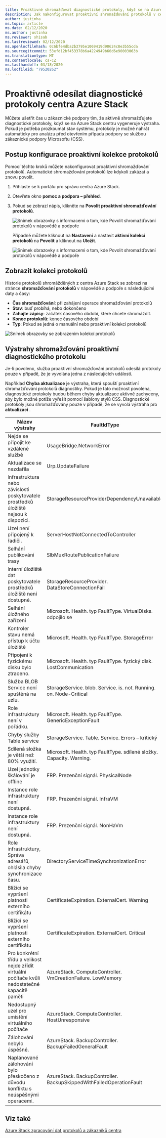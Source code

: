 ```yaml
---
title: Proaktivně shromažďovat diagnostické protokoly, když se na Azure Stack centru vygeneruje výstraha
description: Jak nakonfigurovat proaktivní shromažďování protokolů v centru Azure Stack Help a podpora.
author: justinha
ms.topic: article
ms.date: 02/12/2020
ms.author: justinha
ms.reviewer: shisab
ms.lastreviewed: 02/12/2020
ms.openlocfilehash: 0c6bfe4dba2b3795e1069419d90624c8e3b55cda
ms.sourcegitcommit: 53efd12bf453378b6a4224949b60d6e90003063b
ms.translationtype: MT
ms.contentlocale: cs-CZ
ms.lasthandoff: 03/18/2020
ms.locfileid: "79520262"
---
```

# <a name="send-azure-stack-hub-diagnostic-logs-proactively"></a>Proaktivně odesílat diagnostické protokoly centra Azure Stack

Můžete ušetřit čas u zákaznické podpory tím, že aktivně shromažďujete diagnostické protokoly, když se na Azure Stack centru vygeneruje výstraha.
Pokud je potřeba prozkoumat stav systému, protokoly je možné nahrát automaticky pro analýzu před otevřením případu podpory se službou zákaznické podpory Microsoftu (CSS). 

## <a name="steps-to-configure-proactive-log-collection"></a>Postup konfigurace proaktivní kolekce protokolů

Pomocí těchto kroků můžete nakonfigurovat proaktivní shromažďování protokolů. Automatické shromažďování protokolů lze kdykoli zakázat a znovu povolit.  

1. Přihlaste se k portálu pro správu centra Azure Stack.
1. Otevřete okno **pomoc a podpora – přehled**.
1. Pokud se zobrazí nápis, klikněte na **Povolit proaktivní shromažďování protokolů**. 

   ![Snímek obrazovky s informacemi o tom, kde Povolit shromažďování protokolů v nápovědě a podpoře](media/azure-stack-help-and-support/banner-enable-automatic-log-collection.png)


   Případně můžete kliknout na **Nastavení** a nastavit **aktivní kolekci protokolů** na **Povolit** a kliknout na **Uložit**.

   ![Snímek obrazovky s informacemi o tom, kde Povolit shromažďování protokolů v nápovědě a podpoře](media/azure-stack-help-and-support/settings-enable-automatic-log-collection.png)


## <a name="view-log-collection"></a>Zobrazit kolekci protokolů

Historie protokolů shromážděných z centra Azure Stack se zobrazí na stránce **shromažďování protokolů** v nápovědě a podpoře s následujícími daty a časy:

- **Čas shromažďování**: při zahájení operace shromažďování protokolů
- **Stav**: buď probíhá, nebo dokončeno
- **Zahajte zápisy**: začátek časového období, které chcete shromáždit.
- **Konec protokolů**: konec časového období
- **Typ**: Pokud se jedná o manuální nebo proaktivní kolekci protokolů 


![Snímek obrazovky se zobrazením kolekcí protokolů](media/azure-stack-help-and-support/azure-stack-log-collection.png)


## <a name="proactive-diagnostic-log-collection-alerts"></a>Výstrahy shromažďování proaktivní diagnostického protokolu 

Je-li povoleno, služba proaktivní shromažďování protokolů odesílá protokoly pouze v případě, že je vyvolána jedna z následujících událostí. 

Například **Chyba aktualizace** je výstraha, která spouští proaktivní shromažďování protokolů diagnostiky. Pokud je tato možnost povolena, diagnostické protokoly budou během chyby aktualizace aktivně zachyceny, aby bylo možné potíže vyřešit pomocí šablony stylů CSS. Diagnostické protokoly jsou shromažďovány pouze v případě, že se vyvolá výstraha pro **aktualizaci** . 

|Název výstrahy  | FaultIdType|    
|-------------|------------|
|Nejde se připojit ke vzdálené službě |  UsageBridge.NetworkError|
|Aktualizace se nezdařila |    Urp.UpdateFailure   |          
|Infrastruktura nebo závislosti poskytovatele prostředků úložiště nejsou k dispozici. |  StorageResourceProviderDependencyUnavailable     |     
|Uzel není připojený k řadiči.|  ServerHostNotConnectedToController   |     
|Selhání publikování trasy |    SlbMuxRoutePublicationFailure | 
|Interní úložiště dat poskytovatele prostředků úložiště není dostupné. |    StorageResourceProvider. DataStoreConnectionFail     |       
|Selhání úložného zařízení | Microsoft. Health. typ FaultType. VirtualDisks. odpojilo se   |      
|Kontroler stavu nemá přístup k účtu úložiště | Microsoft. Health. typ FaultType. StorageError |    
|Připojení k fyzickému disku bylo ztraceno. |    Microsoft. Health. typ FaultType. fyzický disk. LostCommunication    |    
|Služba BLOB Service není spuštěná na uzlu. | StorageService. blob. Service. is. not. Running. on. Node-Critical | 
|Role infrastruktury není v pořádku. |    Microsoft. Health. typ FaultType. GenericExceptionFault |        
|Chyby služby Table service | StorageService. Table. Service. Errors – kritický |              
|Sdílená složka je větší než 80% využití. |    Microsoft. Health. typ FaultType. sdílené složky. Capacity. Warning. |       
|Uzel jednotky škálování je offline | FRP. Prezenční signál. PhysicalNode |  
|Instance role infrastruktury není dostupná. | FRP. Prezenční signál. InfraVM   |    
|Instance role infrastruktury není dostupná.  |    FRP. Prezenční signál. NonHaVm     |        
|Role infrastruktury, Správa adresářů, ohlásila chyby synchronizace času. |  DirectoryServiceTimeSynchronizationError |     
|Blížící se vypršení platnosti externího certifikátu |  CertificateExpiration. ExternalCert. Warning |
|Blížící se vypršení platnosti externího certifikátu |  CertificateExpiration. ExternalCert. Critical |
|Pro konkrétní třídu a velikost nejde zřídit virtuální počítače kvůli nedostatečné kapacitě paměti |  AzureStack. ComputeController. VmCreationFailure. LowMemory |
|Nedostupný uzel pro umístění virtuálního počítače |  AzureStack. ComputeController. HostUnresponsive | 
|Zálohování nebylo úspěšné.  | AzureStack. BackupController. BackupFailedGeneralFault |    
|Naplánované zálohování bylo přeskočeno z důvodu konfliktu s neúspěšnými operacemi.  | AzureStack. BackupController. BackupSkippedWithFailedOperationFault |   


## <a name="see-also"></a>Viz také

[Azure Stack zpracování dat protokolů a zákazníků centra](azure-stack-data-collection.md)






